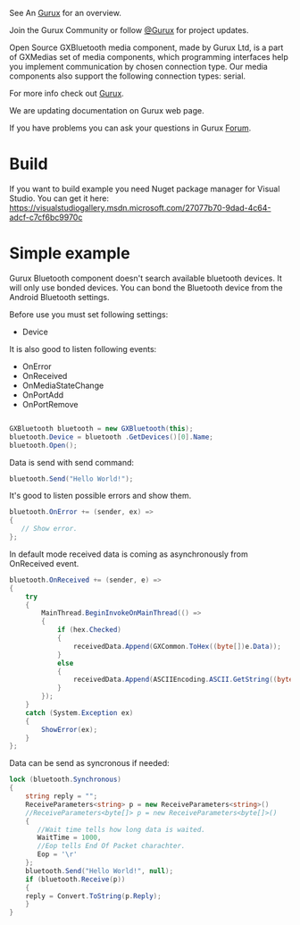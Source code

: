 See An [Gurux](http://www.gurux.org/ "Gurux") for an overview.


Join the Gurux Community or follow [@Gurux](https://twitter.com/guruxorg "@Gurux") for project updates.

Open Source GXBluetooth media component, made by Gurux Ltd, is a part of GXMedias set of media components, which programming interfaces help you implement communication by chosen connection type. Our media components also support the following connection types: serial.

For more info check out [Gurux](https://www.gurux.fi/ "Gurux").

We are updating documentation on Gurux web page. 

If you have problems you can ask your questions in Gurux [Forum](https://www.gurux.fi/forum).

Build
=========================== 
If you want to build example you need Nuget package manager for Visual Studio.
You can get it here:
https://visualstudiogallery.msdn.microsoft.com/27077b70-9dad-4c64-adcf-c7cf6bc9970c

Simple example
=========================== 
Gurux Bluetooth component doesn't search available bluetooth devices. It will only use bonded devices. You can bond the Bluetooth device from the Android Bluetooth settings.

Before use you must set following settings:
* Device

It is also good to listen following events:
* OnError
* OnReceived
* OnMediaStateChange
* OnPortAdd
* OnPortRemove

```csharp

GXBluetooth bluetooth = new GXBluetooth(this);
bluetooth.Device = bluetooth .GetDevices()[0].Name;
bluetooth.Open();

```

Data is send with send command:

```csharp
bluetooth.Send("Hello World!");
```
It's good to listen possible errors and show them.

```csharp
bluetooth.OnError += (sender, ex) =>
{
   // Show error.
};
```

In default mode received data is coming as asynchronously from OnReceived event.

```csharp
bluetooth.OnReceived += (sender, e) =>
{
    try
    {
        MainThread.BeginInvokeOnMainThread(() =>
        {
            if (hex.Checked)
            {
                receivedData.Append(GXCommon.ToHex((byte[])e.Data));
            }
            else
            {
                receivedData.Append(ASCIIEncoding.ASCII.GetString((byte[])e.Data));
            }
        });
    }
    catch (System.Exception ex)
    {
        ShowError(ex);
    }
};

```
Data can be send as syncronous if needed:

```csharp
lock (bluetooth.Synchronous)
{
    string reply = "";
    ReceiveParameters<string> p = new ReceiveParameters<string>()
    //ReceiveParameters<byte[]> p = new ReceiveParameters<byte[]>()
    {
       //Wait time tells how long data is waited.
       WaitTime = 1000,
       //Eop tells End Of Packet charachter.
       Eop = '\r'
    };
    bluetooth.Send("Hello World!", null);
    if (bluetooth.Receive(p))
    {
	reply = Convert.ToString(p.Reply);
    }
}
```
